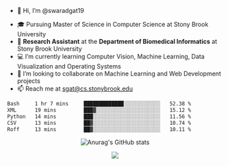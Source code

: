 - 👋 Hi, I’m @swaradgat19
<!-- - 👀 I’m interested in  -->
- 🎓 Pursuing Master of Science in Computer Science at Stony Brook University
- :microscope: **Research Assistant** at the **Department of Biomedical Informatics** at Stony Brook University 
- 💻 I’m currently learning Computer Vision, Machine Learning, Data Visualization and Operating Systems
- 💞️ I’m looking to collaborate on Machine Learning and Web Development projects 
- 📫 Reach me at sgat@cs.stonybrook.edu

<!--START_SECTION:waka-->

```txt
Bash     1 hr 7 mins     █████████████░░░░░░░░░░░░   52.38 %
XML      19 mins         ███▓░░░░░░░░░░░░░░░░░░░░░   15.12 %
Python   14 mins         ███░░░░░░░░░░░░░░░░░░░░░░   11.56 %
CSV      13 mins         ██▓░░░░░░░░░░░░░░░░░░░░░░   10.74 %
Roff     13 mins         ██▓░░░░░░░░░░░░░░░░░░░░░░   10.11 %
```

<!--END_SECTION:waka-->


<p align="center">
  <img src="https://github-readme-stats.vercel.app/api?username=swaradgat19&show_icons=true&theme=radical" alt="Anurag's GitHub stats">
</p>

<p align="center">
<img align="center" src="https://github.com/mayankchaudhary26/Cool-Readme-ideas/raw/master/data/multi-screen.gif" style="max-width: 100%; display: inline-block;" data-target="animated-image.originalImage">
</p>
<!---
swaradgat19/swaradgat19 is a ✨ special ✨ repository because its `README.md` (this file) appears on your GitHub profile.
You can click the Preview link to take a look at your changes.
--->
